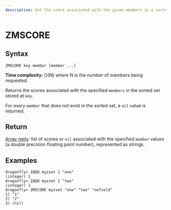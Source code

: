 ```yaml
---
description: Get the score associated with the given members in a sorted set
---
```


# ZMSCORE

## Syntax

    ZMSCORE key member [member ...]

**Time complexity:** O(N) where N is the number of members being requested.

Returns the scores associated with the specified `members` in the sorted set stored at `key`.

For every `member` that does not exist in the sorted set, a `nil` value is returned.

## Return

[Array reply](https://redis.io/docs/reference/protocol-spec#resp-arrays): list of scores or `nil` associated with the specified `member` values (a double precision floating point number),
represented as strings.

## Examples

```shell
dragonfly> ZADD myzset 1 "one"
(integer) 1
dragonfly> ZADD myzset 2 "two"
(integer) 1
dragonfly> ZMSCORE myzset "one" "two" "nofield"
1) "1"
2) "2"
3) (nil)
```
